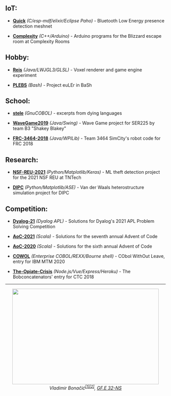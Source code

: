 <!-- $$
X=
\begin{Bmatrix}
\begin{matrix} 0&0&0&0&1\\\\0&0&1&1&0 \end{matrix} &
\begin{matrix} 0&0&1&0&1\\\\0&1&0&0&0 \end{matrix} &
\dots &
\operatorname{H}(X)=\sum\limits\_{x\in{X}}{-\operatorname{p}(x)\cdot\log\_{2}{(\operatorname{p}(x))}} &
\dots &
\begin{matrix} 1&1&0&0&1\\\\0&0&1&1&0 \end{matrix} &
\begin{matrix} 0&1&1&1&1\\\\0&1&0&0&0 \end{matrix}
\end{Bmatrix}
$$ -->

## IoT:
* [**Quick**](https://github.com/MayCXC/Quick) *(C/esp-mdf/elixir/Eclipse Paho)* - Bluetooth Low Energy presence detection meshnet

* [**Complexity**](https://github.com/MayCXC/Complexity) *(C++/Arduino)* - Arduino programs for the Blizzard escape room at Complexity Rooms

## Hobby:
* [**Reis**](https://github.com/MayCXC/Reis) *(Java/LWJGL3/GLSL)* - Voxel renderer and game engine experiment

* [**PLEBS**](https://github.com/MayCXC/PLEBS) *(Bash)* - Project euLEr in BaSh

## School:
* [**stele**](https://github.com/MayCXC/stele) *(GnuCOBOL)* - excerpts from dying languages

* [**WaveGame2019**](https://github.com/MayCXC/WaveGame2019) *(Java/Swing)* - Wave Game project for SER225 by team B3 "Shakey Blakey"

* [**FRC-3464-2018**](https://github.com/MayCXC/FRC-3464-2018) *(Java/WPILib)* - Team 3464 SimCity's robot code for FRC 2018

## Research:

* [**NSF-REU-2021**](https://github.com/MayCXC/NSF-REU-2021) *(Python/Matplotlib/Keras)* - ML theft detection project for the 2021 NSF REU at TNTech

* [**DIPC**](https://github.com/MayCXC/DIPC) *(Python/Matplotlib/ASE)* - Van der Waals heterostructure simulation project for DIPC

## Competition:
* [**Dyalog-21**](https://github.com/MayCXC/Dyalog-21) *(Dyalog APL)* - Solutions for Dyalog's 2021 APL Problem Solving Competition

* [**AoC-2021**](https://github.com/MayCXC/AoC-2021) *(Scala)* - Solutions for the seventh annual Advent of Code

* [**AoC-2020**](https://github.com/MayCXC/AoC-2020) *(Scala)* - Solutions for the sixth annual Advent of Code

* [**COWOL**](https://github.com/MayCXC/COWOL) *(Enterprise COBOL/REXX/Bourne shell)* - CObol WithOut Leave, entry for IBM MTM 2020

* [**The-Opiate-Crisis**](https://github.com/MayCXC/The-Opiate-Crisis) *(Node\.js/Vue/Express/Heroku)* - The Bobconcatenators' entry for CTC 2018

___

<p align="center">
    <img width="460" height="300" src="https://user-images.githubusercontent.com/9441877/141659285-afb9e53b-c3e3-4bec-a30f-7dc888a8421c.gif">
    <br>
    <em>Vladimir Bonačić<sup><a href="https://monoskop.org/Vladimir_Bona%C4%8Di%C4%87">[1]</a></sup><sup><a href="https://digitalna-umjetnost-u-hrvatskoj.eu/en/autori/vladimir-bonacic">[2]</a></sup>, <a href="https://zkm.de/en/artwork/gfe-32-ns-0">GF.E 32-NS</a></em>
</p>

